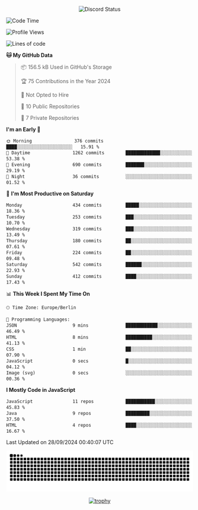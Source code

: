 <!-- Discord Status -->
<p align="center">
  <img src="https://lanyard.cnrad.dev/api/531896089096486922?borderRadius=30px" alt="Discord Status" />
</p>

<!--START_SECTION:waka-->
![Code Time](http://img.shields.io/badge/Code%20Time-932%20hrs%2035%20mins-blue)

![Profile Views](http://img.shields.io/badge/Profile%20Views-13-blue)

![Lines of code](https://img.shields.io/badge/From%20Hello%20World%20I%27ve%20Written-3.9%20million%20lines%20of%20code-blue)

**🐱 My GitHub Data** 

> 📦 156.5 kB Used in GitHub's Storage 
 > 
> 🏆 75 Contributions in the Year 2024
 > 
> 🚫 Not Opted to Hire
 > 
> 📜 10 Public Repositories 
 > 
> 🔑 7 Private Repositories 
 > 
**I'm an Early 🐤** 

```text
🌞 Morning                376 commits         ████░░░░░░░░░░░░░░░░░░░░░   15.91 % 
🌆 Daytime                1262 commits        █████████████░░░░░░░░░░░░   53.38 % 
🌃 Evening                690 commits         ███████░░░░░░░░░░░░░░░░░░   29.19 % 
🌙 Night                  36 commits          ░░░░░░░░░░░░░░░░░░░░░░░░░   01.52 % 
```
📅 **I'm Most Productive on Saturday** 

```text
Monday                   434 commits         █████░░░░░░░░░░░░░░░░░░░░   18.36 % 
Tuesday                  253 commits         ███░░░░░░░░░░░░░░░░░░░░░░   10.70 % 
Wednesday                319 commits         ███░░░░░░░░░░░░░░░░░░░░░░   13.49 % 
Thursday                 180 commits         ██░░░░░░░░░░░░░░░░░░░░░░░   07.61 % 
Friday                   224 commits         ██░░░░░░░░░░░░░░░░░░░░░░░   09.48 % 
Saturday                 542 commits         ██████░░░░░░░░░░░░░░░░░░░   22.93 % 
Sunday                   412 commits         ████░░░░░░░░░░░░░░░░░░░░░   17.43 % 
```


📊 **This Week I Spent My Time On** 

```text
🕑︎ Time Zone: Europe/Berlin

💬 Programming Languages: 
JSON                     9 mins              ████████████░░░░░░░░░░░░░   46.49 % 
HTML                     8 mins              ██████████░░░░░░░░░░░░░░░   41.13 % 
CSS                      1 min               ██░░░░░░░░░░░░░░░░░░░░░░░   07.90 % 
JavaScript               0 secs              █░░░░░░░░░░░░░░░░░░░░░░░░   04.12 % 
Image (svg)              0 secs              ░░░░░░░░░░░░░░░░░░░░░░░░░   00.36 % 
```

**I Mostly Code in JavaScript** 

```text
JavaScript               11 repos            ███████████░░░░░░░░░░░░░░   45.83 % 
Java                     9 repos             █████████░░░░░░░░░░░░░░░░   37.50 % 
HTML                     4 repos             ████░░░░░░░░░░░░░░░░░░░░░   16.67 % 
```




 Last Updated on 28/09/2024 00:40:07 UTC
<!--END_SECTION:waka-->

<!-- GitHub Contribution Snake -->
<p align="center">
  <img src="https://raw.githubusercontent.com/vxnsin/vxnsin/output/github-contribution-grid-snake-dark.svg" alt="GitHub Contribution Snake" />
</p>

<!-- GitHub Trophy -->
<p align="center">
  <a href="https://github.com/ryo-ma/github-profile-trophy">
    <img src="https://github-profile-trophy.vercel.app/?username=vxnsin&theme=onedark" alt="trophy" />
  </a>
</p>
